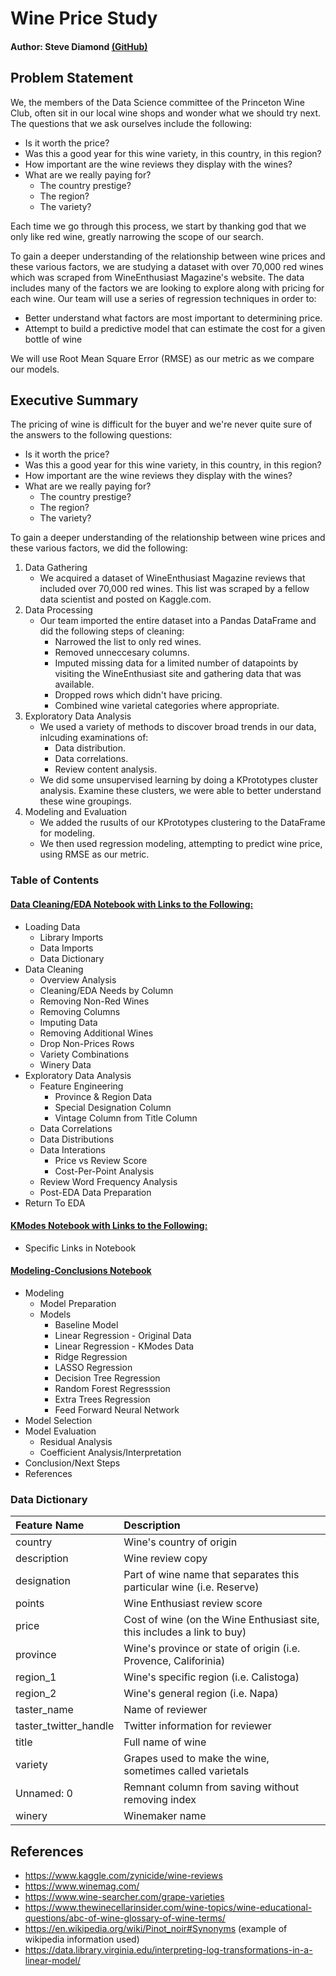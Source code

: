 # Wine Price Study

#### Author: Steve Diamond [(GitHub)](ttps://github.com/ssdiam2000)

## Problem Statement

We, the members of the Data Science committee of the Princeton Wine Club, often sit in our local wine shops and wonder what we should try next. The questions that we ask ourselves include the following:
- Is it worth the price?
- Was this a good year for this wine variety, in this country, in this region?
- How important are the wine reviews they display with the wines?
- What are we really paying for?
    * The country prestige?
    * The region?
    * The variety?

Each time we go through this process, we start by thanking god that we only like red wine, greatly narrowing the scope of our search.

To gain a deeper understanding of the relationship between wine prices and these various factors, we are studying a dataset with over 70,000 red wines which was scraped from WineEnthusiast Magazine's website. The data includes many of the factors we are looking to explore along with pricing for each wine. Our team will use a series of regression techniques in order to:
- Better understand what factors are most important to determining price.
- Attempt to build a predictive model that can estimate the cost for a given bottle of wine

We will use Root Mean Square Error (RMSE) as our metric as we compare our models.

## Executive Summary

The pricing of wine is difficult for the buyer and we're never quite sure of the answers to the following questions:
- Is it worth the price?
- Was this a good year for this wine variety, in this country, in this region?
- How important are the wine reviews they display with the wines?
- What are we really paying for?
    * The country prestige?
    * The region?
    * The variety?

To gain a deeper understanding of the relationship between wine prices and these various factors, we did the following:

1. Data Gathering
    - We acquired a dataset of WineEnthusiast Magazine reviews that included over 70,000 red wines. This list was scraped by a fellow data scientist and posted on Kaggle.com.
2. Data Processing
    - Our team imported the entire dataset into a Pandas DataFrame and did the following steps of cleaning:
        - Narrowed the list to only red wines.
        - Removed unneccesary columns.
        - Imputed missing data for a limited number of datapoints by visiting the WineEnthusiast site and gathering data that was available.
        - Dropped rows which didn't have pricing.
        - Combined wine varietal categories where appropriate.
3. Exploratory Data Analysis
    - We used a variety of methods to discover broad trends in our data, inlcuding examinations of:
        * Data distribution.
        * Data correlations.
        * Review content analysis.
    - We did some unsupervised learning by doing a KPrototypes cluster analysis. Examine these clusters, we were able to better understand these wine groupings.
4. Modeling and Evaluation
    - We added the rusults of our KPrototypes clustering to the DataFrame for modeling.
    - We then used regression modeling, attempting to predict wine price, using RMSE as our metric.


### Table of Contents

#### [Data Cleaning/EDA Notebook with Links to the Following:](DataCleanEDA.ipynb)
- Loading Data
    - Library Imports
    - Data Imports
    - Data Dictionary
- Data Cleaning
    - Overview Analysis
    - Cleaning/EDA Needs by Column
    - Removing Non-Red Wines
    - Removing Columns
    - Imputing Data
    - Removing Additional Wines
    - Drop Non-Prices Rows
    - Variety Combinations
    - Winery Data
- Exploratory Data Analysis
    - Feature Engineering
        - Province & Region Data
        - Special Designation Column
        - Vintage Column from Title Column
    - Data Correlations
    - Data Distributions
    - Data Interations
        - Price vs Review Score
        - Cost-Per-Point Analysis
    - Review Word Frequency Analysis
    - Post-EDA Data Preparation
- Return To EDA

#### [KModes Notebook with Links to the Following:](kmodes.ipynb)
- Specific Links in Notebook

#### [Modeling-Conclusions Notebook](Modeling.ipynb)
- Modeling
    - Model Preparation
    - Models
        - Baseline Model
        - Linear Regression - Original Data
        - Linear Regression - KModes Data
        - Ridge Regression
        - LASSO Regression
        - Decision Tree Regression
        - Random Forest Regresssion
        - Extra Trees Regression
        - Feed Forward Neural Network
- Model Selection
- Model Evaluation
    - Residual Analysis
    - Coefficient Analysis/Interpretation
- Conclusion/Next Steps
- References

### Data Dictionary

|**Feature Name**|**Description**|
|:---|:---|
|country|Wine's country of origin|
|description|Wine review copy|
|designation|Part of wine name that separates this particular wine (i.e. Reserve)|
|points|Wine Enthusiast review score|
|price|Cost of wine (on the Wine Enthusiast site, this includes a link to buy)|
|province|Wine's province or state of origin (i.e. Provence, Califorinia)|
|region_1|Wine's specific region (i.e. Calistoga)|
|region_2|Wine's general region (i.e. Napa)|
|taster_name|Name of reviewer|
|taster_twitter_handle|Twitter information for reviewer|
|title|Full name of wine|
|variety|Grapes used to make the wine, sometimes called varietals|
|Unnamed: 0|Remnant column from saving without removing index|
|winery|Winemaker name|

## References
- https://www.kaggle.com/zynicide/wine-reviews
- https://www.winemag.com/
- https://www.wine-searcher.com/grape-varieties
- https://www.thewinecellarinsider.com/wine-topics/wine-educational-questions/abc-of-wine-glossary-of-wine-terms/
- https://en.wikipedia.org/wiki/Pinot_noir#Synonyms (example of wikipedia information used)
- https://data.library.virginia.edu/interpreting-log-transformations-in-a-linear-model/
